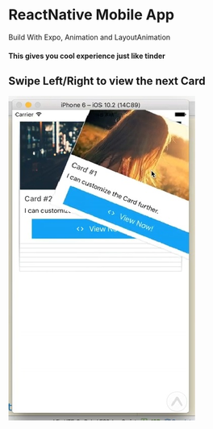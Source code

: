 # ReactNative Mobile App
Build With Expo, Animation and LayoutAnimation

#### This gives you cool experience just like tinder

## Swipe Left/Right to view the next Card

![Alt text](./swipe_deck.jpg?raw=true)
